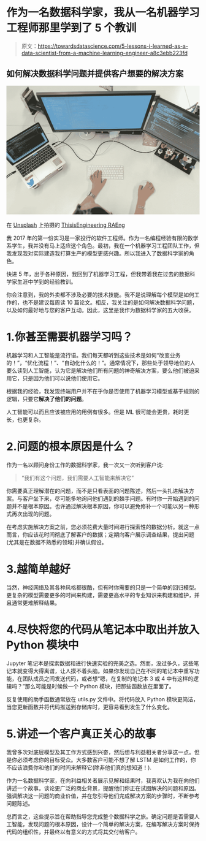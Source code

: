 # 作为一名数据科学家，我从一名机器学习工程师那里学到了 5 个教训

> 原文：<https://towardsdatascience.com/5-lessons-i-learned-as-a-data-scientist-from-a-machine-learning-engineer-a8c3ebb223fd>

## 如何解决数据科学问题并提供客户想要的解决方案

![](img/d64617bfde9ab501115a08e5f799e6c7.png)

在 [Unsplash](https://unsplash.com?utm_source=medium&utm_medium=referral) 上拍摄的 [ThisisEngineering RAEng](https://unsplash.com/@thisisengineering?utm_source=medium&utm_medium=referral)

我 2017 年的第一份实习是一家投行的软件工程师。作为一名编程经验有限的数学系学生，我并没有马上适应这个角色。最初，我在一个机器学习工程团队工作，但我发现我对实际建造我打算生产的模型更感兴趣。所以我进入了数据科学家的角色。

快进 5 年，出于各种原因，我回到了机器学习工程，但我带着我在过去的数据科学家生涯中学到的经验教训。

你会注意到，我的外卖都不涉及必要的技术技能。我不是说理解每个模型是如何工作的，也不是建议每周读 10 篇论文。相反，我关注的是如何解决数据科学问题，以及如何最好地与您的客户互动。因此，这里是我作为数据科学家的五大收获。

# 1.你甚至需要机器学习吗？

机器学习和人工智能是流行语。我们每天都听到这些技术是如何“改变业务的！”，“优化流程！”、“自动化什么的！”。通常情况下，那些处于领导地位的人要么读到人工智能，认为它是解决他们所有问题的神奇解决方案，要么他们被迫采用它，只是因为他们可以说他们使用它。

根据我的经验，我发现终端用户并不在乎你是否使用了机器学习模型或基于规则的逻辑，只要它**解决了他们的问题**。

人工智能可以而且应该被应用的用例有很多。但是 ML 很可能会更贵，耗时更长，也更复杂。

# 2.问题的根本原因是什么？

作为一名以顾问身份工作的数据科学家，我一次又一次听到客户说:

> “我们有这个问题，我们需要人工智能来解决它”

你需要真正理解潜在的问题，而不是只看表面的问题陈述，然后一头扎进解决方案。与客户坐下来，尽可能多地询问他们遇到的棘手问题。有时你一开始遇到的问题并不是根本原因。也许通过解决根本原因，你可以避免修补一个可能以另一种形式再次出现的问题。

在考虑实施解决方案之前，您必须花费大量时间进行探索性的数据分析。就这一点而言，你应该花时间彻底了解客户的数据；定期向客户展示调查结果，提出问题(尤其是在数据不熟悉的领域)并确认假设。

# 3.越简单越好

当然，神经网络及其各种风格都很酷，但有时你需要的只是一个简单的回归模型。更复杂的模型需要更多的时间来构建，需要更高水平的专业知识来构建和维护，并且通常更难解释结果。

# 4.尽快将您的代码从笔记本中取出并放入 Python 模块中

Jupyter 笔记本是探索数据和进行快速实验的完美之选。然而，没过多久，这些笔记本就变得大得离谱，让人摸不着头脑。如果你发现自己在不同的笔记本中重写功能，在团队成员之间发送代码，或者想“嗯，在复制的笔记本 3 或 4 中有这样的逻辑吗？”那么可能是时候做一个 Python 模块，把那些函数放在里面了。

反复使用的助手函数通常放在 utils.py 文件中。将代码放入 Python 模块更简洁，当您更新函数并将代码推送到存储库时，更容易看到发生了什么变化。

# 5.讲述一个客户真正关心的故事

我曾多次对底层模型及其工作方式感到兴奋，然后想与利益相关者分享这一点。但是你必须考虑你的目标受众。大多数客户可能不想了解 LSTM 是如何工作的，你不应该浪费你和他们的时间来解释它(除非他们真的想知道！).

作为一名数据科学家，在向利益相关者展示见解和结果时，我喜欢认为我在向他们讲述一个故事。谈论更广泛的商业背景，提醒他们你正在试图解决的问题和原因。强调解决这一问题的商业价值，并在您引导他们完成解决方案的步骤时，不断参考问题陈述。

总而言之，这些提示旨在帮助指导您完成整个数据科学之旅。确定问题是否需要人工智能，发现问题的根本原因，设计一个简单的解决方案，在编写解决方案时保持代码的组织性，并最终以有意义的方式将其交付给客户。